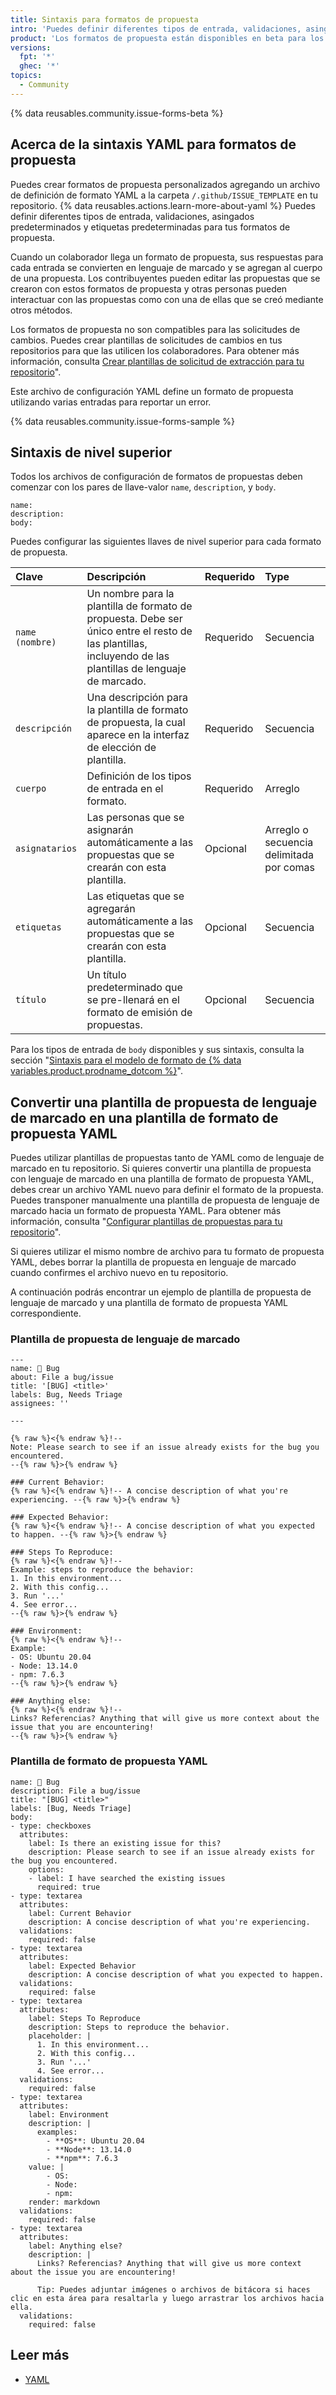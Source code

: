 ```yaml
---
title: Sintaxis para formatos de propuesta
intro: 'Puedes definir diferentes tipos de entrada, validaciones, asingados predeterminados y etiquetas predeterminadas para tus formatos de propuesta.'
product: 'Los formatos de propuesta están disponibles en beta para los repositorios públicos en {% data variables.product.prodname_dotcom_the_website %}'
versions:
  fpt: '*'
  ghec: '*'
topics:
  - Community
---
```


{% data reusables.community.issue-forms-beta %}

## Acerca de la sintaxis YAML para formatos de propuesta

Puedes crear formatos de propuesta personalizados agregando un archivo de definición de formato YAML a la carpeta `/.github/ISSUE_TEMPLATE` en tu repositorio. {% data reusables.actions.learn-more-about-yaml %} Puedes definir diferentes tipos de entrada, validaciones, asingados predeterminados y etiquetas predeterminadas para tus formatos de propuesta.

Cuando un colaborador llega un formato de propuesta, sus respuestas para cada entrada se convierten en lenguaje de marcado y se agregan al cuerpo de una propuesta. Los contribuyentes pueden editar las propuestas que se crearon con estos formatos de propuesta y otras personas pueden interactuar con las propuestas como con una de ellas que se creó mediante otros métodos.

Los formatos de propuesta no son compatibles para las solicitudes de cambios. Puedes crear plantillas de solicitudes de cambios en tus repositorios para que las utilicen los colaboradores. Para obtener más información, consulta [Crear plantillas de solicitud de extracción para tu repositorio](/communities/using-templates-to-encourage-useful-issues-and-pull-requests/creating-a-pull-request-template-for-your-repository)".

Este archivo de configuración YAML define un formato de propuesta utilizando varias entradas para reportar un error.

{% data reusables.community.issue-forms-sample %}

## Sintaxis de nivel superior

Todos los archivos de configuración de formatos de propuestas deben comenzar con los pares de llave-valor `name`, `description`, y `body`.

```YAML{:copy}
name:
description:
body:
```

Puedes configurar las siguientes llaves de nivel superior para cada formato de propuesta.

| Clave           | Descripción                                                                                                                                                | Requerido | Type                                     |
|:--------------- |:---------------------------------------------------------------------------------------------------------------------------------------------------------- |:--------- |:---------------------------------------- |
| `name (nombre)` | Un nombre para la plantilla de formato de propuesta. Debe ser único entre el resto de las plantillas, incluyendo de las plantillas de lenguaje de marcado. | Requerido | Secuencia                                |
| `descripción`   | Una descripción para la plantilla de formato de propuesta, la cual aparece en la interfaz de elección de plantilla.                                        | Requerido | Secuencia                                |
| `cuerpo`        | Definición de los tipos de entrada en el formato.                                                                                                          | Requerido | Arreglo                                  |
| `asignatarios`  | Las personas que se asignarán automáticamente a las propuestas que se crearán con esta plantilla.                                                          | Opcional  | Arreglo o secuencia delimitada por comas |
| `etiquetas`     | Las etiquetas que se agregarán automáticamente a las propuestas que se crearán con esta plantilla.                                                         | Opcional  | Secuencia                                |
| `título`        | Un título predeterminado que se pre-llenará en el formato de emisión de propuestas.                                                                        | Opcional  | Secuencia                                |

Para los tipos de entrada de `body` disponibles y sus sintaxis, consulta la sección "[Sintaxis para el modelo de formato de {% data variables.product.prodname_dotcom %}](/communities/using-templates-to-encourage-useful-issues-and-pull-requests/syntax-for-githubs-form-schema)".

## Convertir una plantilla de propuesta de lenguaje de marcado en una plantilla de formato de propuesta YAML

Puedes utilizar plantillas de propuestas tanto de YAML como de lenguaje de marcado en tu repositorio. Si quieres convertir una plantilla de propuesta con lenguaje de marcado en una plantilla de formato de propuesta YAML, debes crear un archivo YAML nuevo para definir el formato de la propuesta. Puedes transponer manualmente una plantilla de propuesta de lenguaje de marcado hacia un formato de propuesta YAML. Para obtener más información, consulta "[Configurar plantillas de propuestas para tu repositorio](/communities/using-templates-to-encourage-useful-issues-and-pull-requests/configuring-issue-templates-for-your-repository#creating-issue-forms)".

Si quieres utilizar el mismo nombre de archivo para tu formato de propuesta YAML, debes borrar la plantilla de propuesta en lenguaje de marcado cuando confirmes el archivo nuevo en tu repositorio.

A continuación podrás encontrar un ejemplo de plantilla de propuesta de lenguaje de marcado y una plantilla de formato de propuesta YAML correspondiente.

### Plantilla de propuesta de lenguaje de marcado

```markdown{:copy}
---
name: 🐞 Bug
about: File a bug/issue
title: '[BUG] <title>'
labels: Bug, Needs Triage
assignees: ''

---

{% raw %}<{% endraw %}!--
Note: Please search to see if an issue already exists for the bug you encountered.
--{% raw %}>{% endraw %}

### Current Behavior:
{% raw %}<{% endraw %}!-- A concise description of what you're experiencing. --{% raw %}>{% endraw %}

### Expected Behavior:
{% raw %}<{% endraw %}!-- A concise description of what you expected to happen. --{% raw %}>{% endraw %}

### Steps To Reproduce:
{% raw %}<{% endraw %}!--
Example: steps to reproduce the behavior:
1. In this environment...
2. With this config...
3. Run '...'
4. See error...
--{% raw %}>{% endraw %}

### Environment:
{% raw %}<{% endraw %}!--
Example:
- OS: Ubuntu 20.04
- Node: 13.14.0
- npm: 7.6.3
--{% raw %}>{% endraw %}

### Anything else:
{% raw %}<{% endraw %}!--
Links? Referencias? Anything that will give us more context about the issue that you are encountering!
--{% raw %}>{% endraw %}
```

### Plantilla de formato de propuesta YAML

```yaml{:copy}
name: 🐞 Bug
description: File a bug/issue
title: "[BUG] <title>"
labels: [Bug, Needs Triage]
body:
- type: checkboxes
  attributes:
    label: Is there an existing issue for this?
    description: Please search to see if an issue already exists for the bug you encountered.
    options:
    - label: I have searched the existing issues
      required: true
- type: textarea
  attributes:
    label: Current Behavior
    description: A concise description of what you're experiencing.
  validations:
    required: false
- type: textarea
  attributes:
    label: Expected Behavior
    description: A concise description of what you expected to happen.
  validations:
    required: false
- type: textarea
  attributes:
    label: Steps To Reproduce
    description: Steps to reproduce the behavior.
    placeholder: |
      1. In this environment...
      2. With this config...
      3. Run '...'
      4. See error...
  validations:
    required: false
- type: textarea
  attributes:
    label: Environment
    description: |
      examples:
        - **OS**: Ubuntu 20.04
        - **Node**: 13.14.0
        - **npm**: 7.6.3
    value: |
        - OS:
        - Node:
        - npm:
    render: markdown
  validations:
    required: false
- type: textarea
  attributes:
    label: Anything else?
    description: |
      Links? Referencias? Anything that will give us more context about the issue you are encountering!

      Tip: Puedes adjuntar imágenes o archivos de bitácora si haces clic en esta área para resaltarla y luego arrastrar los archivos hacia ella.
  validations:
    required: false
```

## Leer más

- [YAML](https://yaml.org/)
